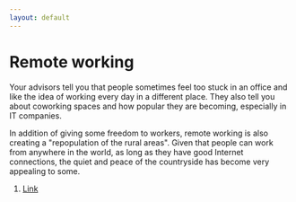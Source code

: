 ```yaml
---
layout: default
---
```


# Remote working

Your advisors tell you that people sometimes feel too stuck in an office and like the idea of working every day in a different place. They also tell you about coworking spaces and how popular they are becoming, especially in IT companies. 

In addition of giving some freedom to workers, remote working is also creating a "repopulation of the rural areas". Given that people can work from anywhere in the world, as long as they have good Internet connections, the quiet and peace of the countryside has become very appealing to some.

1. [Link](./scenario-28)